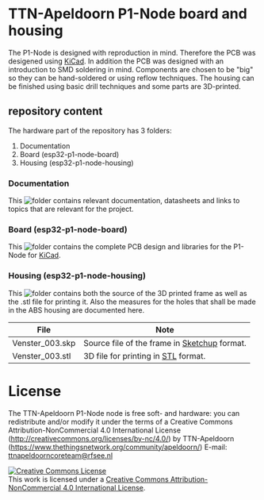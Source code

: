 # TTN-Apeldoorn P1-Node board and housing
The P1-Node is designed with reproduction in mind. Therefore the PCB was desigened using <a href="https://kicad-pcb.org/" target="_blank">KiCad</a>. In addition the PCB was designed with an introduction to SMD soldering in mind. Components are chosen to be "big" so they can be hand-soldered or using reflow techniques. The housing can be finished using basic drill techniques and some parts are 3D-printed.

## repository content
The hardware part of the repository has 3 folders:

   1. Documentation
   2. Board (esp32-p1-node-board)
   3. Housing (esp32-p1-node-housing)

### Documentation
This ![folder](documentation/ "folder") contains relevant documentation, datasheets and links to topics that are relevant for the project.

### Board (esp32-p1-node-board)
This ![folder](esp32-p1-node-board/ "folder") contains the complete PCB design and libraries for the P1-Node for <a href="https://kicad-pcb.org/" target="_blank">KiCad</a>.

### Housing (esp32-p1-node-housing)
This ![folder](esp32-p1-node-housing/ "folder") contains both the source of the 3D printed frame as well as the .stl file for printing it. Also the measures for the holes that shall be made in the ABS housing are documented here.

File            | Note
----------------|--------------------------
Venster_003.skp | Source file of the frame in <a href="https://www.sketchup.com/" target="_blank">Sketchup</a> format.
Venster_003.stl | 3D file for printing in <a href="https://en.wikipedia.org/wiki/STL_(file_format)" target="_blank">STL</a> format.

# License

The TTN-Apeldoorn P1-Node node is free soft- and hardware:
you can redistribute and/or modify it under the terms of a Creative Commons Attribution-NonCommercial 4.0 International License (http://creativecommons.org/licenses/by-nc/4.0/) by TTN-Apeldoorn (https://www.thethingsnetwork.org/community/apeldoorn/) E-mail: ttnapeldoorncoreteam@rfsee.nl

<a rel="license" href="http://creativecommons.org/licenses/by-nc/4.0/"><img alt="Creative Commons License" style="border-width:0" src="https://i.creativecommons.org/l/by-nc/4.0/88x31.png" /></a><br />This work is licensed under a <a rel="license" href="http://creativecommons.org/licenses/by-nc/4.0/">Creative Commons Attribution-NonCommercial 4.0 International License</a>.